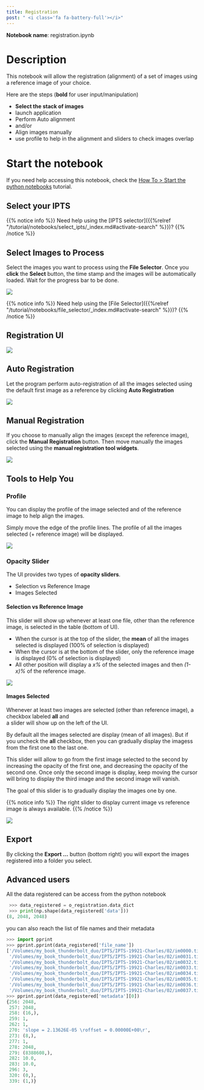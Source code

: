 ```yaml
---
title: Registration
post: " <i class='fa fa-battery-full'></i>"
---
```


**Notebook name**: registration.ipynb

# Description

This notebook will allow the registration (alignment) of a set of images using a reference image of
your choice.

Here are the steps (**bold** for user input/manipulation)

 * **Select the stack of images**
 * launch application
 * Perform Auto alignment
 * and/or
 * Align images manually
 * use profile to help in the alignment and sliders to check images overlap

# Start the notebook

If you need help accessing this notebook, check the [How To > Start the python
notebooks](/en/tutorial/how_to_start_notebooks) tutorial.

## Select your IPTS

{{% notice info %}}
Need help using the [IPTS selector]({{%relref "/tutorial/notebooks/select_ipts/_index.md#activate-search" %}})?
{{% /notice %}}

## Select Images to Process

Select the images you want to process using the **File Selector**. Once you **click** the **Select** button, the time
stamp and the images will be automatically loaded. Wait for the progress bar to be done.

<img src='/tutorial/notebooks/water_intake_profile_calculator/images/select_files.gif' />

{{% notice info %}}
Need help using the [File Selector]({{%relref "/tutorial/notebooks/file_selector/_index.md#activate-search" %}})?
{{% /notice %}}

## Registration UI

<img src='/tutorial/notebooks/registration/images/description_of_ui.png' />

## Auto Registration

Let the program perform auto-registration of all the images selected using the default first image as a 
reference by clicking **Auto Registration**

<img src='/tutorial/notebooks/registration/images/auto_registration.gif' />

## Manual Registration

If you choose to manually align the images (except the reference image), click the **Manual Registration**
button. Then move manually the images selected using the **manual registration tool widgets**. 

<img src='/tutorial/notebooks/registration/images/manual_registration.gif' />

## Tools to Help You

### Profile

You can display the profile of the image selected and of the reference image to help align the images. 

Simply move the edge of the profile lines. The profile of all the images selected (+ reference image) will be 
displayed.

<img src='/tutorial/notebooks/registration/images/profile.gif' />

### Opacity Slider

The UI provides two types of **opacity sliders**. 

 * Selection vs Reference Image
 * Images Selected
 
#### Selection vs Reference Image
 
 This slider will show up whenever at least one file, other than the reference image, is selected in the
 table (bottom of UI). 
  
  - When the cursor is at the top of the slider, the **mean** of all the images selected 
 is displayed (100% of selection is displayed) 
  - When the cursor is at the bottom of the slider, only the reference image is displayed (0% of selection
  is displayed)
  - All other position will display a *x%* of the selected images and then *(1-x)%* of the reference image.
  
<img src='/tutorial/notebooks/registration/images/reference_selection_slider.gif' />

#### Images Selected 

 Whenever at least two images are selected (other than reference image), a checkbox labeled **all** and \
 a slider will show up on the left of the UI. 
 
 By default all the images selected are display (mean of all images). But if you uncheck the **all** 
 checkbox, then you can gradually display the imagess from the first one to the last one. 
 
 This slider will allow to go from the first image selected to the second by increasing
 the opacity of the first one, and decreasing the opacity of the second one. Once only the second image
 is display, keep moving the cursor will bring to display the third image and the second image will vanish.
 
 The goal of this slider is to gradually display the images one by one. 
 
{{% notice info %}}
The right slider to display current image vs reference image is always available.
{{% /notice %}}
 
 <img src='/tutorial/notebooks/registration/images/images_selected_slider.gif' />
 
## Export

By clicking the **Export ...** button (bottom right) you will export the images registered into a folder you select.

## Advanced users

All the data registered can be access from the python notebook

```python
 >>> data_registered = o_registration.data_dict
 >>> print(np.shape(data_registered['data']))
(8, 2048, 2048)
```

you can also reach the list of file names and their metadata

```python
>>> import pprint
>>> pprint.pprint(data_registered['file_name'])
['/Volumes/my_book_thunderbolt_duo/IPTS/IPTS-19921-Charles/02/im0000.tif',
 '/Volumes/my_book_thunderbolt_duo/IPTS/IPTS-19921-Charles/02/im0031.tif',
 '/Volumes/my_book_thunderbolt_duo/IPTS/IPTS-19921-Charles/02/im0032.tif',
 '/Volumes/my_book_thunderbolt_duo/IPTS/IPTS-19921-Charles/02/im0033.tif',
 '/Volumes/my_book_thunderbolt_duo/IPTS/IPTS-19921-Charles/02/im0034.tif',
 '/Volumes/my_book_thunderbolt_duo/IPTS/IPTS-19921-Charles/02/im0035.tif',
 '/Volumes/my_book_thunderbolt_duo/IPTS/IPTS-19921-Charles/02/im0036.tif',
 '/Volumes/my_book_thunderbolt_duo/IPTS/IPTS-19921-Charles/02/im0037.tif']
>>> pprint.pprint(data_registered['metadata'][0])
{256: 2048,
 257: 2048,
 258: (16,),
 259: 1,
 262: 1,
 270: 'slope = 2.13626E-05 \roffset = 0.00000E+00\r',
 273: (8,),
 277: 1,
 278: 2048,
 279: (8388608,),
 282: 10.0,
 283: 10.0,
 296: 3,
 320: (0,),
 339: (1,)}
```


